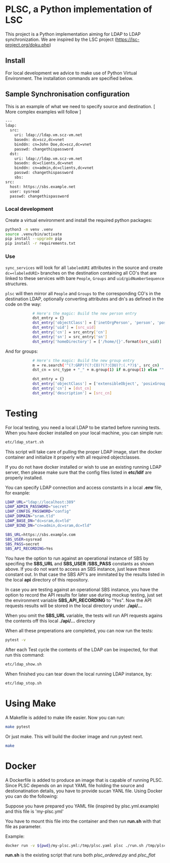 # PLSC, a Python implementation of LSC

This project is a Python implementation aiming for LDAP to LDAP synchronization. We are inspired by the LSC project (https://lsc-project.org/doku.php)

## Install

For local development we advice to make use of Python Virtual Environment. The installation commands are specified below.

## Sample Synchronisation configuration

This is an example of what we need to specify source and destination.
[ More complex examples will follow ]

```bash
---
ldap:
  src:
    uri: ldap://ldap.vm.scz-vm.net
    basedn: dc=scz,dc=vnet
    binddn: cn=John Doe,dc=scz,dc=vnet
    passwd: changethispassword
  dst:
    uri: ldap://ldap.vm.scz-vm.net
    basedn: dc=clients,dc=vnet
    binddn: cn=admin,dc=clients,dc=vnet
    passwd: changethispassword
    sbs:
src:
  host: https://sbs.example.net
  user: sysread
  passwd: changethispassword
```

### Local development

Create a virtual environment and install the required python packages:

```bash
python3 -m venv .venv
source .venv/bin/activate
pip install --upgrade pip
pip install -r requirements.txt
```

### Use

`sync_services` will look for all `labeledURI` attributes in the source and create `dc=<labeledURI>` branches on the destination containing all CO's that are linked to these services with bare `People`, `Groups` and `uid/gidNumberSequence` structures.

`plsc` will then mirror all `People` and `Groups` to the corresponding CO's in the destination LDAP, optionally converting attributes and dn's as defined in the code on the way:

```bash
            # Here's the magic: Build the new person entry
            dst_entry = {}
            dst_entry['objectClass'] = ['inetOrgPerson', 'person', 'posixAccount']
            dst_entry['uid'] = [src_uid]
            dst_entry['cn'] = src_entry['cn']
            dst_entry['sn'] = src_entry['sn']
            dst_entry['homeDirectory'] = ['/home/{}'.format(src_uid)]
```

And for groups:

```bash
            # Here's the magic: Build the new group entry
            m = re.search('^(?:GRP)?(?:CO)?(?:COU)?:(.*?)$', src_cn)
            dst_cn = src_type + "_" + m.group(1) if m.group(1) else ""

            dst_entry = {}
            dst_entry['objectClass'] = ['extensibleObject', 'posixGroup', 'sczGroup']
            dst_entry['cn'] = [dst_cn]
            dst_entry['description'] = [src_cn]
```

# Testing

For local testing, you need a local LDAP to be started before running tests.
When you have docker installed on your local machine, you can simple run:

```bash
etc/ldap_start.sh
```

This script will take care of pulling the proper LDAP image, start the docker container and initialize it properly with all required objectclasses.

If you do not have docker installed or wish to use an existing running LDAP server, then please make sure that the config files listed in **etc/ldif** are properly installed.

You can specify LDAP connection and access constants in a local **.env** file, for exanple:

```bash
LDAP_URL="ldap://localhost:389"
LDAP_ADMIN_PASSWORD="secret"
LDAP_CONFIG_PASSWORD="config"
LDAP_DOMAIN="sram.tld"
LDAP_BASE_DN="dc=sram,dc=tld"
LDAP_BIND_DN="cn=admin,dc=sram,dc=tld"

SBS_URL=https://sbs.example.com
SBS_USER=sysread
SBS_PASS=secret
SBS_API_RECORDING=Yes
```

You have the option to run against an operational instance of SBS by specifing the **SBS_URL** and **SBS_USER** /**SBS_PASS** constants as shown above. If you do not want to access an SBS instance, just leave these constant out.
In that case the SBS API's are immitated by the results listed in the local **api** directory of this repository.

In case you are testing against an operational SBS instance, you have the option to record the API results for later use during mockup testing, just set the environment variable **SBS_API_RECORDING** to "Yes". Now the API requests results will be stored in the local directory under **./api/...**

When you omit the **SBS_URL** variable, the tests will run API requests agains the contents off this local **./api/...** directory

When all these preperations are completed, you can now run the tests:

```bash
pytest -v
```

After each Test cycle the contents of the LDAP can be inspected, for that run this command:

```bash
etc/ldap_show.sh
```

When finished you can tear down the local running LDAP instance, by:

```bash
etc/ldap_stop.sh

```

# Using Make

A Makefile is added to make life easier. Now you can run:

```bash
make pytest
```

Or just make. This will build the docker image and run pytest next.

```bash
make
```

# Docker

A Dockerfile is added to produce an image that is capable of running PLSC. Since PLSC depends on an input YAML file holding the source and destionatination details, you have to provide sucan YANL file.
Using Docker you can do the following:

Suppose you have prepared you YAML file (inspired by plsc.yml.example) and this file is 'my-plsc.yml'

You have to mount this file into the container and then run **run.sh** with that file as parameter.

Example:

```bash
docker run -v ${pwd}/my-plsc.yml:/tmp/plsc.yaml plsc ./run.sh /tmp/plsc.yml
```

**run.sh** is the existing script that runs both _plsc_ordered.py_ and _plsc_flat_
